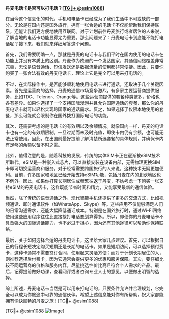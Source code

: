 **丹麦电话卡是否可以打电话？[[TG💪+ @esim1088](https://t.me/s/esim1088)]**

在当今这个信息化的时代，手机和电话卡已经成为了我们生活中不可或缺的一部分。无论是在国内还是国外旅行，拥有一张合适的电话卡不仅能帮助我们保持联系，还能让我们更方便地使用互联网。对于计划前往丹麦旅行或者居住的人来说，了解当地的电话卡功能显得尤为重要。那么问题来了：丹麦电话卡到底能不能打电话呢？接下来，我们就来详细解答这个问题。

首先，我们需要明确一点，那就是丹麦的电话卡与我们平时在国内使用的电话卡在功能上并没有本质上的区别。丹麦作为欧洲的一个发达国家，其通信网络覆盖非常完善，无论是语音通话、短信发送还是数据流量的使用都非常便捷。因此，只要你购买了一张合法有效的丹麦电话卡，理论上它是完全可以用来打电话的。

不过，在实际操作中，是否能够顺利地使用电话卡进行通话，还取决于几个关键因素。首先是运营商的选择。丹麦的通信市场竞争激烈，有多家主要运营商提供服务，比如TDC、Telenor、Orange等。这些运营商提供的套餐种类繁多，价格也各有差异。如果你选择了一个支持国际漫游并且允许国际通话的套餐，那么你的丹麦电话卡就可以轻松实现跨国家的通话需求。反之，如果选择了仅限本地使用的套餐，那么可能就会限制你在国外拨打国际电话的功能。

其次，还需要考虑的是电话卡的有效期以及余额情况。就像国内一样，丹麦的电话卡也有一定的有效期限制。一旦过期而未及时充值，即使卡内仍有余额，也可能无法正常使用。因此，在出国前最好提前了解清楚所选套餐的具体规则，并确保卡内有足够的余额以备不时之需。

此外，值得注意的是，随着科技的发展，传统的实体SIM卡正在逐渐被eSIM技术所取代。eSIM是一种嵌入式芯片，可以直接安装在设备内部，无需物理更换SIM卡即可切换运营商和服务。对于经常需要跨国旅行的人来说，这种技术无疑更加便利。目前，许多国家和地区已经开始支持eSIM功能，包括丹麦在内的北欧地区也不例外。因此，如果你打算长期居住或频繁往返于丹麦，不妨考虑一下购买一张支持eSIM的丹麦电话卡，这样既能节省时间和精力，又能享受最新的通信体验。

当然，除了传统的语音通话之外，现代智能手机还提供了更多的交流方式，比如视频通话、即时通讯软件（如WhatsApp、Skype）等。这些应用不仅能够满足人们的日常沟通需求，还能大幅降低通话成本。特别是在国外旅行时，通过Wi-Fi网络使用这些应用程序往往比直接拨打电话要划算得多。所以，即便你的丹麦电话卡不具备强大的国际通话能力，也不必过于担心，因为还有其他途径可以帮助你保持联络。

最后，关于如何选择合适的丹麦电话卡，这里给大家几点建议。首先，可以根据自己的行程长短决定购买短期还是长期的电话卡。如果是短期访问，可以选择预付费卡，这种卡通常不需要签订合同，使用起来灵活方便；而对于计划长期居住的人，则推荐选择后付费卡，因为它通常会提供更多的优惠和服务保障。其次，要仔细比较不同运营商的价格和服务内容，尽量挑选性价比高且符合个人需求的产品。最后，记得提前做好功课，查看网评或者咨询专业人士的意见，以便做出明智的选择。

综上所述，丹麦电话卡当然是可以用来打电话的，只要条件允许并合理规划，它完全可以成为你旅途中可靠的通信伙伴。希望上述信息能对你有所帮助，祝大家都能拥有愉快顺畅的丹麦之旅！[[TG💪+ @esim1088](https://t.me/s/esim1088)]

[[TG💪+ @esim1088](https://t.me/s/esim1088) ![Image](https://i.postimg.cc/4NQfJmqS/Snipaste-2025-05-13-00-14-12.png)]